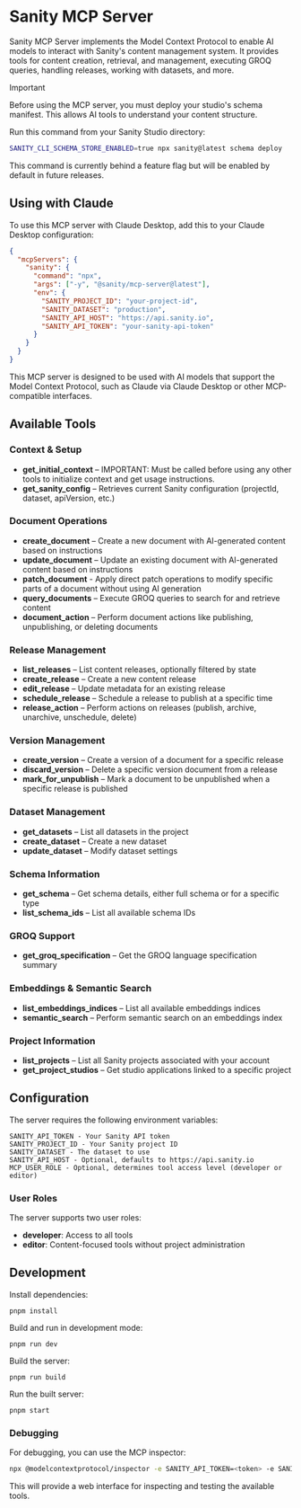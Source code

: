 # Sanity MCP Server

Sanity MCP Server implements the Model Context Protocol to enable AI models to interact with Sanity's content management system. It provides tools for content creation, retrieval, and management, executing GROQ queries, handling releases, working with datasets, and more.

> [!IMPORTANT]
> Before using the MCP server, you must deploy your studio's schema manifest. This allows AI tools to understand your content structure.
>
> Run this command from your Sanity Studio directory:
>
> ```bash
> SANITY_CLI_SCHEMA_STORE_ENABLED=true npx sanity@latest schema deploy
> ```
>
> This command is currently behind a feature flag but will be enabled by default in future releases.

## Using with Claude

To use this MCP server with Claude Desktop, add this to your Claude Desktop configuration:

```json
{
  "mcpServers": {
    "sanity": {
      "command": "npx",
      "args": ["-y", "@sanity/mcp-server@latest"],
      "env": {
        "SANITY_PROJECT_ID": "your-project-id",
        "SANITY_DATASET": "production",
        "SANITY_API_HOST": "https://api.sanity.io",
        "SANITY_API_TOKEN": "your-sanity-api-token"
      }
    }
  }
}
```

This MCP server is designed to be used with AI models that support the Model Context Protocol, such as Claude via Claude Desktop or other MCP-compatible interfaces.

## Available Tools

### Context & Setup

- **get_initial_context** – IMPORTANT: Must be called before using any other tools to initialize context and get usage instructions.
- **get_sanity_config** – Retrieves current Sanity configuration (projectId, dataset, apiVersion, etc.)

### Document Operations

- **create_document** – Create a new document with AI-generated content based on instructions
- **update_document** – Update an existing document with AI-generated content based on instructions
- **patch_document** - Apply direct patch operations to modify specific parts of a document without using AI generation
- **query_documents** – Execute GROQ queries to search for and retrieve content
- **document_action** – Perform document actions like publishing, unpublishing, or deleting documents

### Release Management

- **list_releases** – List content releases, optionally filtered by state
- **create_release** – Create a new content release
- **edit_release** – Update metadata for an existing release
- **schedule_release** – Schedule a release to publish at a specific time
- **release_action** – Perform actions on releases (publish, archive, unarchive, unschedule, delete)

### Version Management

- **create_version** – Create a version of a document for a specific release
- **discard_version** – Delete a specific version document from a release
- **mark_for_unpublish** – Mark a document to be unpublished when a specific release is published

### Dataset Management

- **get_datasets** – List all datasets in the project
- **create_dataset** – Create a new dataset
- **update_dataset** – Modify dataset settings

### Schema Information

- **get_schema** – Get schema details, either full schema or for a specific type
- **list_schema_ids** – List all available schema IDs

### GROQ Support

- **get_groq_specification** – Get the GROQ language specification summary

### Embeddings & Semantic Search

- **list_embeddings_indices** – List all available embeddings indices
- **semantic_search** – Perform semantic search on an embeddings index

### Project Information

- **list_projects** – List all Sanity projects associated with your account
- **get_project_studios** – Get studio applications linked to a specific project

## Configuration

The server requires the following environment variables:

```
SANITY_API_TOKEN - Your Sanity API token
SANITY_PROJECT_ID - Your Sanity project ID
SANITY_DATASET - The dataset to use
SANITY_API_HOST - Optional, defaults to https://api.sanity.io
MCP_USER_ROLE - Optional, determines tool access level (developer or editor)
```

### User Roles

The server supports two user roles:

- **developer**: Access to all tools
- **editor**: Content-focused tools without project administration

## Development

Install dependencies:

```
pnpm install
```

Build and run in development mode:

```
pnpm run dev
```

Build the server:

```
pnpm run build
```

Run the built server:

```
pnpm start
```

### Debugging

For debugging, you can use the MCP inspector:

```bash
npx @modelcontextprotocol/inspector -e SANITY_API_TOKEN=<token> -e SANITY_PROJECT_ID=<project_id> -e SANITY_DATASET=<ds> -e MCP_USER_ROLE=developer node path/to/build/index.js
```

This will provide a web interface for inspecting and testing the available tools.
